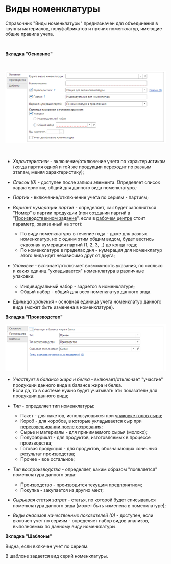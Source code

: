 **Виды номенклатуры**
=====================

Справочник "Виды номенклатуры" предназначен для объединения в группы
материалов, полуфабрикатов и прочих номенклатур, имеющие общие правила
учета.

 

**Вкладка "Основное"**

 

![](KindOfNomenclature.assets/drex_vidy_nomenklatury_custom.png)

 

-   *Характеристики* - включение/отключение учета по характеристикам (когда партия одной и той же продукции переходит по разным этапам, меняя характеристику);

-   *Список (0)* - доступен после записи элемента. Определяет список характеристик, общий для данного вида номенклатуры;
-   *Партии* - включение/отключение учета по сериям - партиям;
-   *Вариант нумерации партий* - определяет, как будет заполняться "Номер" в партии продукции (при создании партий в "[Производственном задание](../../../Cheese/SemiHardCheese/CookingCheese/TaskFormation/TaskFormation.md)", если в [рабочем центре](../WorkCentresAndWarehouses/WorkCentresAndWarehouses.md) стоит параметр, завязанный на этот):
    -   По виду номенклатуры в течение года - даже для разных номенклатур, но с одним этим общим видом, будет вестись сквозная нумерация партий (1, 2, 3, ..) до конца года;
    -   По номенклатуре в пределах дня - нумерация для номенклатур этого вида идет независимо друг от друга;
-   *Упаковки* - включает/отключает возможность указания, по сколько и каких единиц "укладывается" номенклатура в различные упаковки:
    - Индивидуальный набор - задается в номенклатуре;
    - Общий набор - общий для всех номенклатур данного вида.
-   *Единица хранения* - основная единица учета номенклатур данного вида (может быть изменена в номенклатуре).


**Вкладка "Производство"**


![](KindOfNomenclature.assets/drex_vidy_nomenklatury_custom_2.png)



-   *Участвует в балансе жира и белка* - включает/отключает "участие" продукции данного вида в балансе жира и белка.  
    Если да, то в системе нужно будет учитывать эти показатели для продукции данного вида;

-   *Тип* - определяет тип номенклатуры:

    -   Пакет - для пакетов, использующихся при [упаковке голов сыра](../../../Cheese/SemiHardCheese/SaltingAndGoToMaturation/PoolCheeseExtractionAndPacking/AccountingPoolCheeseExtractionAndPacking.md);
    -   Короб - для коробов, в которые укладывается сыр при [перевзвешивании после созревания](../../../Cheese/SemiHardCheese/MarkedProduction/AccountingProduction/CompletingWithScales/readme.md);
    -   Сырье и материалы - для принимаемого сырья (молоко);
    -   Полуфабрикат - для продуктов, изготовляемых в процессе производства;
    -   Готовая продукция - для продуктов, обозначающих конечный результат произвoдства;
    -   Прочее - все остальное;

-   *Тип воспроизводства* - определяет, каким образом "появляется" номенклатура данного вида:

    -   Производство - производится текущим предприятием;
    -   Покупка - закупается из других мест;

-   *Сырьевая статья затрат* - статья, по которой будет списываться номенклатура данного вида (может быть изменена в номенклатуре);
-   *Виды анализов качественных показателей (0)* - доступен, если включен учет по сериям - определяет набор видов анализов, выполняемых по данному виду номенклатуры.

**Вкладка "Шаблоны"**

Видна, если включен учет по сериям.

В шаблоне задается вид серий номенклатуры.

